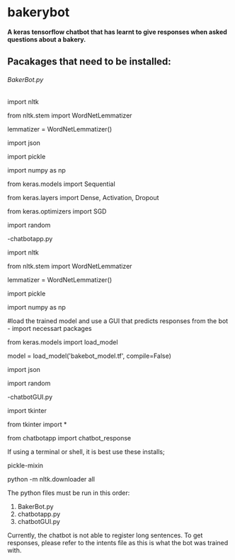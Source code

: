# bakerybot
**A keras tensorflow chatbot that has learnt to give responses when asked questions about a bakery.**

## Pacakages that need to be installed:

###### BakerBot.py

  import nltk
 
  from nltk.stem import WordNetLemmatizer
  
  lemmatizer = WordNetLemmatizer()
  
  import json
  
  import pickle

  import numpy as np
  
  from keras.models import Sequential
  
  from keras.layers import Dense, Activation, Dropout
  
  from keras.optimizers import SGD
  
  import random
  
 -chatbotapp.py
 
  import nltk
  
  from nltk.stem import WordNetLemmatizer
  
  lemmatizer = WordNetLemmatizer()
  
  import pickle
  
  import numpy as np
  

  #load the trained model and use a GUI that predicts responses from the bot - import necessart packages
  
  from keras.models import load_model
  
  model = load_model('bakebot_model.tf', compile=False)
  
  import json
  
  import random
  
  -chatbotGUI.py
  
  import tkinter
  
  from tkinter import *
  
  from chatbotapp import chatbot_response
  

If using a terminal or shell, it is best use these installs;

  pickle-mixin
  
  python -m nltk.downloader all
  
The python files must be run in this order:
  1. BakerBot.py
  2. chatbotapp.py
  3. chatbotGUI.py

Currently, the chatbot is not able to register long sentences. To get responses, please refer to the intents file as this is what the bot was trained with.
